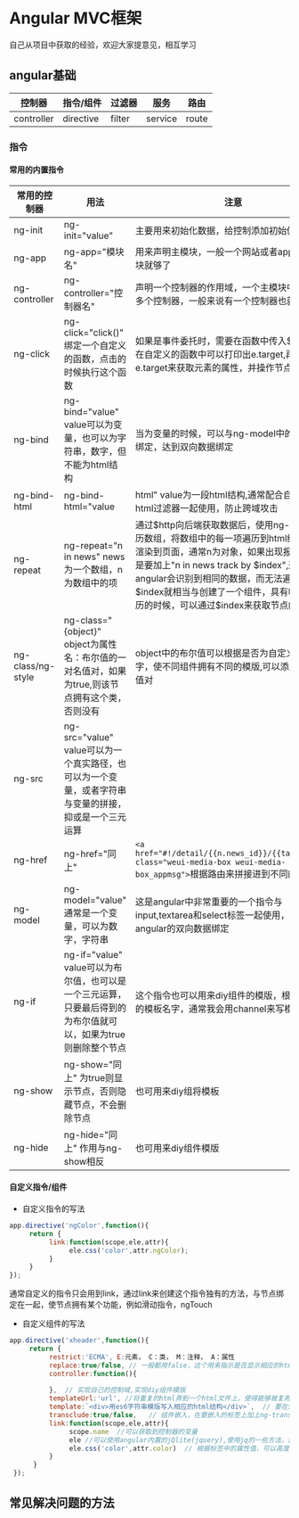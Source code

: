 # Angular MVC框架
自己从项目中获取的经验，欢迎大家提意见，相互学习

## angular基础

|控制器|指令/组件|过滤器|服务|路由|
|-|-|-|-|-|
|controller|directive|filter|service|route|
### 指令
#### 常用的内置指令

|常用的控制器|用法|注意|
|-|-|-|
|ng-init|ng-init="value"|主要用来初始化数据，给控制添加初始值|
|ng-app|ng-app="模块名"|用来声明主模块，一般一个网站或者app一个主模块就够了|
|ng-controller|ng-controller="控制器名"|声明一个控制器的作用域，一个主模块中可以有多个控制器，一般来说有一个控制器也就可以了|
|ng-click|ng-click="click()" 绑定一个自定义的函数，点击的时候执行这个函数|如果是事件委托时，需要在函数中传入$event，在自定义的函数中可以打印出e.target,再根据e.target来获取元素的属性，并操作节点的属性|
|ng-bind|ng-bind="value" value可以为变量，也可以为字符串，数字，但不能为html结构|当为变量的时候，可以与ng-model中的变量进行绑定，达到双向数据绑定|
|ng-bind-html|ng-bind-html="value|html" value为一段html结构,通常配合自定义的html过滤器一起使用，防止跨域攻击|通过$sce.trustAsHtml(input)将html结构转成安全的html结构|
|ng-repeat|ng-repeat="n in news" news为一个数组，n为数组中的项|通过$http向后端获取数据后，使用ng-repeat遍历数组，将数组中的每一项遍历到html结构中，渲染到页面，通常n为对象，如果出现报错，通常是要加上"n in news track by $index",这是angular会识别到相同的数据，而无法遍历，$index就相当与创建了一个组件，具有唯一性,遍历的时候，可以通过$index来获取节点的索引值|
|ng-class/ng-style|ng-class="{object}" object为属性名：布尔值的一对名值对，如果为true,则该节点拥有这个类，否则没有|object中的布尔值可以根据是否为自定义模板的名字，使不同组件拥有不同的模版,可以添加多个名值对|
|ng-src|ng-src="value" value可以为一个真实路径，也可以为一个变量，或者字符串与变量的拼接，抑或是一个三元运算||
|ng-href|ng-href="同上"|```<a href="#!/detail/{{n.news_id}}/{{tableNum}}" class="weui-media-box weui-media-box_appmsg">```根据路由来拼接进到不同的页面|
|ng-model|ng-model="value" 通常是一个变量，可以为数字，字符串|这是angular中非常重要的一个指令与input,textarea和select标签一起使用，实现angular的双向数据绑定|
|ng-if|ng-if="value" value可以为布尔值，也可以是一个三元运算，只要最后得到的为布尔值就可以，如果为true则删除整个节点|这个指令也可以用来diy组件的模版，根据自定义的模板名字，通常我会用channel来写模版的名字|
|ng-show|ng-show="同上" 为true则显示节点，否则隐藏节点，不会删除节点|也可用来diy组将模板|
|ng-hide|ng-hide="同上" 作用与ng-show相反|也可用来diy组件模版|

#### 自定义指令/组件
- 自定义指令的写法
```javascript
app.directive('ngColor',function(){
     return {
          link:function(scope,ele,attr){
               ele.css('color',attr.ngColor);
          }
     }
});
```
通常自定义的指令只会用到link，通过link来创建这个指令独有的方法，与节点绑定在一起，使节点拥有某个功能，例如滑动指令，ngTouch
- 自定义组件的写法
```javascript
app.directive('xheader',function(){
     return {
          restrict:'ECMA', E:元素， C：类， M：注释， A：属性
          replace:true/false, // 一般都用false，这个用来指示是否显示相应的html结构
          controller:function(){
              
          },  // 实现自己的控制域,实现diy组件模版
          templateUrl:'url', //将重复的html弄到一个html文件上，使得能够被复用，当html结构很庞大时，用这个方法会易于代码的维护
          template:`<div>用es6字符串模版写入相应的html结构</div>`,  // 要在外层包一个<div></div>
          transclude:true/false,   // 组件嵌入，在要嵌入的标签上加上ng-transclude,一般都为true,允许在html标签上嵌入新的标签，实现diy组件模版
          link:function(scope,ele,attr){
               scope.name  //可以获取到控制器的变量
               ele //可以使用angular内置的jQlite(jquery),使用jq的一些方法，这样实现的组件可以完全放弃C层控制器层
               ele.css('color',attr.color)  // 根据标签中的属性值，可以高度定制化组件
          }
      }
 });

```


## 常见解决问题的方法
